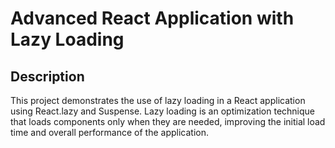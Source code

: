 # Advanced React Application with Lazy Loading

## Description

This project demonstrates the use of lazy loading in a React application using React.lazy and Suspense. Lazy loading is an optimization technique that loads components only when they are needed, improving the initial load time and overall performance of the application.
